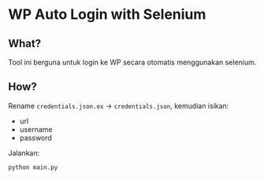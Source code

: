 # WP Auto Login with Selenium

## What?
Tool ini berguna untuk login ke WP secara otomatis menggunakan selenium.

## How?
Rename `credentials.json.ex` -> `credentials.json`, kemudian isikan:
- url
- username
- password
  
Jalankan:

```python main.py```